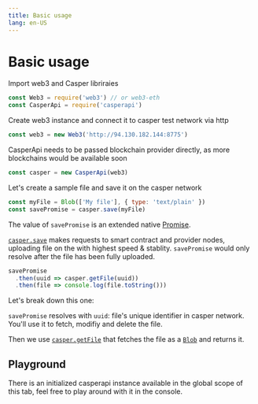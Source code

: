 ```yaml
---
title: Basic usage
lang: en-US
---
```


# Basic usage

Import web3 and Casper libriraies
```js
const Web3 = require('web3') // or web3-eth
const CasperApi = require('casperapi')
```

Create web3 instance and connect it to casper test network via http
```js
const web3 = new Web3('http://94.130.182.144:8775')
```

CasperApi needs to be passed blockchain provider directly, as more blockchains would be available soon
```js
const casper = new CasperApi(web3)
```

Let's create a sample file and save it on the casper network
```js
const myFile = Blob(['My file'], { type: 'text/plain' })
const savePromise = casper.save(myFile)
```
The value of `savePromise` is an extended native [Promise][using-promises].

[`casper.save`](/api/#casper-save) makes requests to smart contract and provider nodes, uploading file on the with highest speed & stablity. `savePromise` would only resolve after the file has been fully uploaded.

```js
savePromise
  .then(uuid => casper.getFile(uuid))
  .then(file => console.log(file.toString()))
```
Let's break down this one:

`savePromise` resolves with `uuid`: file's unique identifier in casper network.
You'll use it to fetch, modifiy and delete the file.

Then we use [`casper.getFile`](/api/#casper-getFile) that fetches the file as a [`Blob`](https://developer.mozilla.org/en-US/docs/Web/API/Blob) and returns it.

## Playground
There is an initialized casperapi instance available in the global scope of this tab, feel free to play around with it in the console.

[using-promises]: https://developer.mozilla.org/en-US/docs/Web/JavaScript/Guide/Using_promises